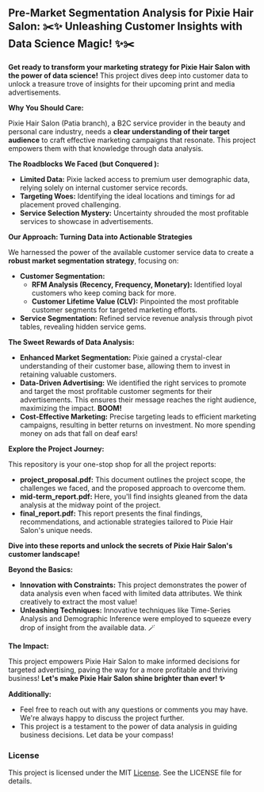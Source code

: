 ## Pre-Market Segmentation Analysis for Pixie Hair Salon: ✂️✨ Unleashing Customer Insights with Data Science Magic! ✨✂️

**Get ready to transform your marketing strategy for Pixie Hair Salon with the power of data science!**   This project dives deep into customer data to unlock a treasure trove of insights for their upcoming print and media advertisements. 

**Why You Should Care:**

Pixie Hair Salon (Patia branch), a B2C service provider in the beauty and personal care industry, needs a **clear understanding of their target audience** to craft effective marketing campaigns that resonate.  This project empowers them with that knowledge through data analysis. 

**The Roadblocks We Faced (but Conquered ):**

* **Limited Data:**  Pixie lacked access to premium user demographic data, relying solely on internal customer service records.  
* **Targeting Woes:**  Identifying the ideal locations and timings for ad placement proved challenging. 
* **Service Selection Mystery:**  Uncertainty shrouded the most profitable services to showcase in advertisements.   

**Our Approach: Turning Data into Actionable Strategies**

We harnessed the power of the available customer service data to create a **robust market segmentation strategy**, focusing on:

* **Customer Segmentation:** 
    * **RFM Analysis (Recency, Frequency, Monetary):**  Identified loyal customers who keep coming back for more. 
    * **Customer Lifetime Value (CLV):**  Pinpointed the most profitable customer segments for targeted marketing efforts. 
* **Service Segmentation:**  Refined service revenue analysis through pivot tables, revealing hidden service gems. 

**The Sweet Rewards of Data Analysis:**

* **Enhanced Market Segmentation:**  Pixie gained a crystal-clear understanding of their customer base, allowing them to invest in retaining valuable customers.  
* **Data-Driven Advertising:**  We identified the right services to promote and target the most profitable customer segments for their advertisements. This ensures their message reaches the right audience, maximizing the impact.   **BOOM!**
* **Cost-Effective Marketing:** Precise targeting leads to efficient marketing campaigns, resulting in better returns on investment. No more spending money on ads that fall on deaf ears! 

**Explore the Project Journey:**

This repository is your one-stop shop for all the project reports:

* **project_proposal.pdf:**  This document outlines the project scope, the challenges we faced, and the proposed approach to overcome them.  
* **mid-term_report.pdf:**  Here, you'll find insights gleaned from the data analysis at the midway point of the project. 
* **final_report.pdf:**  This report presents the final findings, recommendations, and actionable strategies tailored to Pixie Hair Salon's unique needs. 

**Dive into these reports and unlock the secrets of Pixie Hair Salon's customer landscape!**

**Beyond the Basics:**

* **Innovation with Constraints:**  This project demonstrates the power of data analysis even when faced with limited data attributes. We think creatively to extract the most value! 
* **Unleashing Techniques:**  Innovative techniques like Time-Series Analysis and Demographic Inference were employed to squeeze every drop of insight from the available data.  🪄

**The Impact:**

This project empowers Pixie Hair Salon to make informed decisions for targeted advertising, paving the way for a more profitable and thriving business!    **Let's make Pixie Hair Salon shine brighter than ever! ✨**

**Additionally:**

* Feel free to reach out with any questions or comments you may have. We're always happy to discuss the project further.  
* This project is a testament to the power of data analysis in guiding business decisions. Let data be your compass! 

### License
This project is licensed under the MIT [License](https://github.com/arch-adi21/Pre-Market-Segmentation-Analysis/blob/main/LICENSE). See the LICENSE file for details.